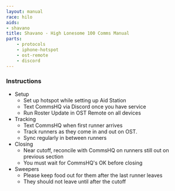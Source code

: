 ```yaml
---
layout: manual
race: hilo
aids:
- shavano
title: Shavano - High Lonesome 100 Comms Manual
parts:
    - protocols
    - iphone-hotspot
    - ost-remote
    - discord
---
```



### Instructions

- Setup
  - Set up hotspot while setting up Aid Station
  - Text CommsHQ via Discord once you have service
  - Run Roster Update in OST Remote on all devices
- Tracking
  - Text CommsHQ when first runner arrives
  - Track runners as they come in and out on OST.
  - Sync regularly in between runners
- Closing
  - Near cutoff, reconcile with CommsHQ on runners still out on previous section
  - You must wait for CommsHQ's OK before closing
- Sweepers
  - Please keep food out for them after the last runner leaves
  - They should not leave until after the cutoff
